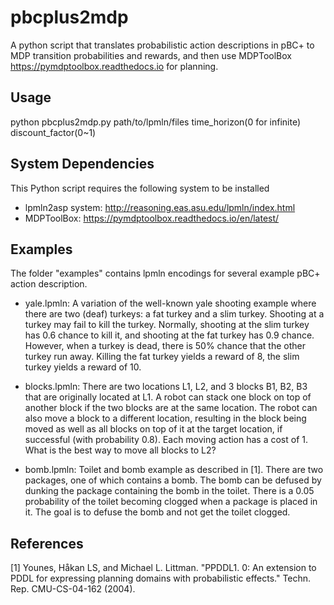 # pbcplus2mdp

A python script that translates probabilistic action descriptions in pBC+ to MDP transition probabilities and rewards, and then use MDPToolBox https://pymdptoolbox.readthedocs.io for planning.

## Usage
python pbcplus2mdp.py path/to/lpmln/files time_horizon(0 for infinite) discount_factor(0~1)

## System Dependencies
This Python script requires the following system to be installed
- lpmln2asp system: http://reasoning.eas.asu.edu/lpmln/index.html
- MDPToolBox: https://pymdptoolbox.readthedocs.io/en/latest/

## Examples
The folder "examples" contains lpmln encodings for several example pBC+ action description.
- yale.lpmln: A variation of the well-known yale shooting example where there are two (deaf) turkeys: a fat turkey and a slim turkey. Shooting at a turkey may fail to kill the turkey. Normally, shooting at the slim turkey has $0.6$ chance to kill it, and shooting at the fat turkey has 0.9 chance. However, when a turkey is dead, there is 50% chance that the other turkey run away. Killing the fat turkey yields a reward of 8, the slim turkey yields a reward of 10.

- blocks.lpmln: There are two locations L1, L2, and 3 blocks B1, B2, B3 that are originally located at L1. A robot can stack one block on top of another block if the two blocks are at the same location. The robot can also move a block to a different location, resulting in the block being moved as well as all blocks on top of it at the target location, if successful (with probability 0.8). Each moving action has a cost of 1. What is the best way to move all blocks to L2?

- bomb.lpmln: Toilet and bomb example as described in [1]. There are two packages, one of which contains a bomb. The bomb can be defused by dunking the package containing the bomb in the toilet. There is a 0.05 probability of the toilet becoming clogged when a package is placed in it. The goal is to defuse the bomb and not get the toilet clogged.

## References

[1] Younes, Håkan LS, and Michael L. Littman. "PPDDL1. 0: An extension to PDDL for expressing planning domains with probabilistic effects." Techn. Rep. CMU-CS-04-162 (2004).

